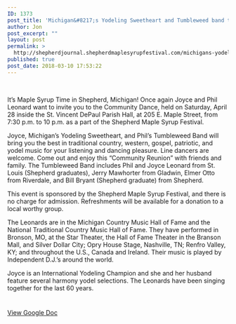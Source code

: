 ```yaml
---
ID: 1373
post_title: 'Michigan&#8217;s Yodeling Sweetheart and Tumbleweed band to perform during SMSF Community Dance April 28'
author: Jon
post_excerpt: ""
layout: post
permalink: >
  http://shepherdjournal.shepherdmaplesyrupfestival.com/michigans-yodeling-sweetheart-and-tumbleweed-band-to-perform-during-smsf-community-dance-april-28
published: true
post_date: 2018-03-10 17:53:22
---
```

&nbsp;

It’s Maple Syrup Time in Shepherd, Michigan! Once again Joyce and Phil Leonard want to invite you to the Community Dance, held on Saturday, April 28 inside the St. Vincent DePaul Parish Hall, at 205 E. Maple Street, from 7:30 p.m. to 10 p.m. as a part of the Shepherd Maple Syrup Festival.

Joyce, Michigan’s Yodeling Sweetheart, and Phil’s Tumbleweed Band will bring you the best in traditional country, western, gospel, patriotic, and yodel music for your listening and dancing pleasure. Line dancers are welcome. Come out and enjoy this “Community Reunion” with friends and family. The Tumbleweed Band includes Phil and Joyce Leonard from St. Louis (Shepherd graduates), Jerry Mawhorter from Gladwin, Elmer Otto from Riverdale, and Bill Bryant (Shepherd graduate) from Shepherd.<!--more-->

This event is sponsored by the Shepherd Maple Syrup Festival, and there is no charge for admission. Refreshments will be available for a donation to a local worthy group.

The Leonards are in the Michigan Country Music Hall of Fame and the National Traditional Country Music Hall of Fame. They have performed in Bronson, MO, at the Star Theater, the Hall of Fame Theater in the Branson Mall, and Silver Dollar City; Opry House Stage, Nashville, TN; Renfro Valley, KY; and throughout the U.S., Canada and Ireland. Their music is played by Independent D.J.’s around the world.

Joyce is an International Yodeling Champion and she and her husband feature several harmony yodel selections. The Leonards have been singing together for the last 60 years.

#

<a href="https://docs.google.com/document/d/1cd_OqTaT7Xrmyg1qpweKy4A2QYBGUFk4kQmIytPsptI/edit?usp=sharing">View Google Doc</a>